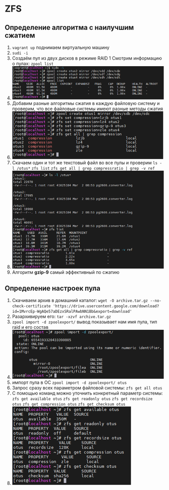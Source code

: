 # ZFS
## Определение алгоритма с наилучшим сжатием
1. ``` vagrant up ```  поднимаем виртуальную машину
2. ``` sudi -i ```
3. Создаём пул из двух дисков в режиме RAID 1   Смотрим информацию о пулах: ``` zpool list ```
4. ![alt text](./Pictures/1.png)
5. Добавим разные алгоритмы сжатия в каждую файловую систему и проверим, что все файловые системы имеют разные методы сжатия
6. ![alt text](./Pictures/2.png)
7. Скачаем один и тот же текстовый файл во все пулы и проверим ``` ls -l /otus* ```    ``` zfs list ```   ``` zfs get all | grep compressratio | grep -v ref ```
8. ![alt text](./Pictures/3.png)
9. Алгоритм **gzip-9** самый эффективный по сжатию
## Определение настроек пула
1. Скачиваем архив в домашний каталог: ``` wget -O archive.tar.gz --no-check-certificate 'https://drive.usercontent.google.com/download?id=1MvrcEp-WgAQe57aDEzxSRalPAwbNN1Bb&export=download' ```
2. Разархивируем его: ``` tar -xzvf archive.tar.gz ```
3.  ``` zpool import -d zpoolexport/ ```   вывод показывает нам имя пула, тип raid и его состав
4.  ![alt text](./Pictures/4.png)
5.  импорт пула в ОС  ``` zpool import -d zpoolexport/ otus ```
6.  Запрос сразу всех параметром файловой системы: ``` zfs get all otus ```
7.  С помощью команд можно уточнить конкретный параметр системы: ``` zfs get available otus ``` ``` zfs get readonly otus ``` ``` zfs get recordsize otus ```  ``` zfs get compression otus ``` ``` zfs get checksum otus ```
8.  ![alt text](./Pictures/5.png)
